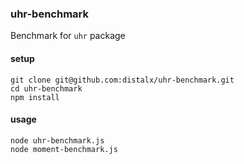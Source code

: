 ### uhr-benchmark


Benchmark for `uhr` package


#### setup

```
git clone git@github.com:distalx/uhr-benchmark.git
cd uhr-benchmark
npm install
```

#### usage

```
node uhr-benchmark.js
node moment-benchmark.js
```
